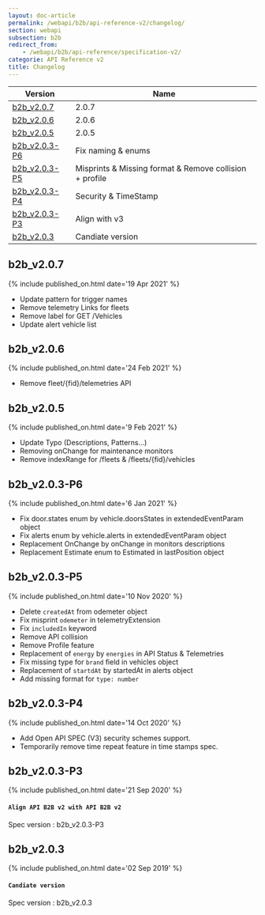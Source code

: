 ```yaml
---
layout: doc-article
permalink: /webapi/b2b/api-reference-v2/changelog/
section: webapi
subsection: b2b
redirect_from: 
    - /webapi/b2b/api-reference/specification-v2/
categorie: API Reference v2
title: Changelog
---
```



Version|Name
-|-
[b2b_v2.0.7](#b2b_v207) | 2.0.7
[b2b_v2.0.6](#b2b_v206) | 2.0.6
[b2b_v2.0.5](#b2b_v205) | 2.0.5
[b2b_v2.0.3-P6](#b2b_v203-p6) | Fix naming & enums
[b2b_v2.0.3-P5](#b2b_v203-p5) | Misprints & Missing format & Remove collision + profile 
[b2b_v2.0.3-P4](#b2b_v203-p4) | Security & TimeStamp
[b2b_v2.0.3-P3](#b2b_v203-p3) | Align with v3
[b2b_v2.0.3](#b2b_v203) | Candiate version

## b2b_v2.0.7

{% include published_on.html date='19 Apr 2021' %}

- Update pattern for trigger names
- Remove telemetry Links for fleets
- Remove label for GET /Vehicles
- Update alert vehicle list

## b2b_v2.0.6

{% include published_on.html date='24 Feb 2021' %}

- Remove fleet/{fid}/telemetries API

## b2b_v2.0.5

{% include published_on.html date='9 Feb 2021' %}


- Update Typo (Descriptions, Patterns...)
- Removing onChange for maintenance monitors
- Remove indexRange for /fleets & /fleets/{fid}/vehicles


## b2b_v2.0.3-P6

{% include published_on.html date='6 Jan 2021' %}


- Fix door.states enum by vehicle.doorsStates in extendedEventParam object
- Fix alerts enum by vehicle.alerts in extendedEventParam object
- Replacement OnChange by onChange in monitors descriptions
- Replacement Estimate enum to Estimated in lastPosition object



## b2b_v2.0.3-P5

{% include published_on.html date='10 Nov 2020' %}


- Delete `createdAt` from odemeter object
- Fix misprint `odemeter` in telemetryExtension
- Fix `includedIn` keyword
- Remove API collision
- Remove Profile feature
- Replacement of `energy` by `energies` in API Status & Telemetries
- Fix missing type for `brand` field in vehicles object
- Replacement of `startdAt` by startedAt in alerts object
- Add missing format for `type: number`


## b2b_v2.0.3-P4

{% include published_on.html date='14 Oct 2020' %}

- Add Open API SPEC (V3) security schemes support.
- Temporarily remove time repeat feature in time stamps spec.


## b2b_v2.0.3-P3

{% include published_on.html date='21 Sep 2020' %}

#### `Align API B2B v2 with API B2B v2`
Spec version : b2b_v2.0.3-P3


## b2b_v2.0.3

{% include published_on.html date='02 Sep 2019' %}


#### `Candiate version`
Spec version : b2b_v2.0.3

